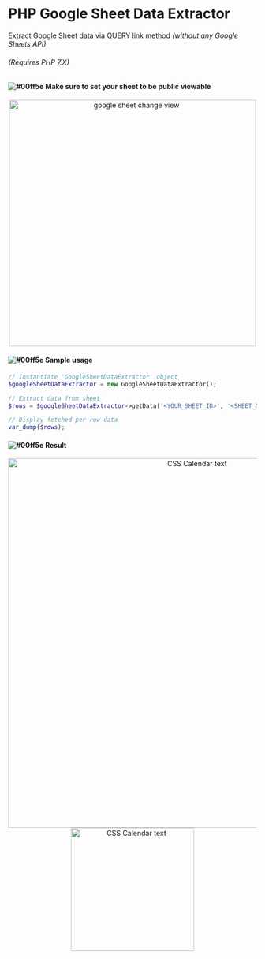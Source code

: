 # PHP Google Sheet Data Extractor

Extract Google Sheet data via QUERY link method *(without any Google Sheets API)*
<br>
###### (Requires PHP 7.X)

#### ![#00ff5e](https://via.placeholder.com/15/5e00ff/000000/?text=+) Make sure to set your sheet to be public viewable
<p align="center">
  <img src="https://i.imgur.com/lTLVet9.png" width="500" title="google sheet change view">
</p>

#### ![#00ff5e](https://via.placeholder.com/15/5e00ff/000000/?text=+)  Sample usage
```php
// Instantiate 'GoogleSheetDataExtractor' object
$googleSheetDataExtractor = new GoogleSheetDataExtractor();

// Extract data from sheet
$rows = $googleSheetDataExtractor->getData('<YOUR_SHEET_ID>', '<SHEET_NAME>', 'B5:D10', 'SELECT *');

// Display fetched per row data
var_dump($rows);
  ```
  
#### ![#00ff5e](https://via.placeholder.com/15/5e00ff/000000/?text=+)  Result
<p align="center">
  <img src="https://i.imgur.com/0Qp19Jk.png" width="750" title="CSS Calendar text">
  <img src="https://i.imgur.com/FjZiBcc.png" width="250" title="CSS Calendar text">
</p>

